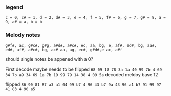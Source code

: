 ### legend
`c = 0, c# = 1, d = 2, d# = 3, e = 4, f = 5, f# = 6, g = 7, g# = 8, a = 9, a# = a, b = b`

### Melody notes
`g#f#, ac, g#c#, g#g, a#d#, a#c#, ec, aa, bg, e, af#, ed#, bg, aa#, ed#, af#, a#c#, bg, ac# aa, ag, ec#, g#d#,e ac, a#f`

should single notes be appened with a 0?

First decode maybe needs to be flipped
`68 09 18 78 3a 1a 40 99 7b 4 69 34 7b a9 34 69 1a 7b 19 99 79 14 38 4 09 5a` decoded meldoy base 12

flipped
`86 90 81 87 a3 a1 04 99 b7 4 96 43 b7 9a 43 96 a1 b7 91 99 97 41 83 4 90 a5` 


